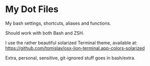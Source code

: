 My Dot Files
============

My bash settings, shortcuts, aliases and functions.

Should work with both Bash and ZSH.

I use the rather beautiful solarized Terminal theme, available at:
https://github.com/tomislav/osx-lion-terminal.app-colors-solarized

Extra, personal, sensitive, git-ignored stuff goes in bash/extra.